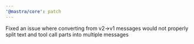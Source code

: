 ```yaml
---
'@mastra/core': patch
---
```


Fixed an issue where converting from v2->v1 messages would not properly split text and tool call parts into multiple messages
